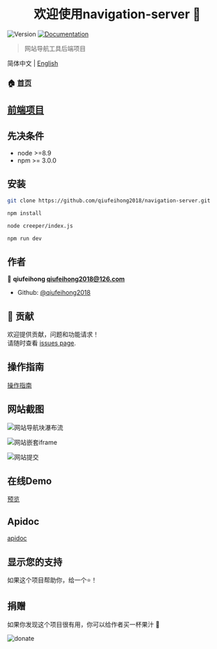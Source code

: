<h1 align="center">欢迎使用navigation-server 👋</h1>
<p>
  <img alt="Version" src="https://img.shields.io/badge/version-0.0.1-blue.svg?cacheSeconds=2592000" />
  <a href="http://navigation.qiufeihong.top">
    <img alt="Documentation" src="https://img.shields.io/badge/documentation-yes-brightgreen.svg" target="_blank" />
  </a>
</p>

> 网站导航工具后端项目

简体中文 | [English](./README.md)

### 🏠 [首页](http://navigation.qiufeihong.top)

## [前端项目](https://github.com/qiufeihong2018/navigation-web)

## 先决条件

- node >=8.9
- npm >= 3.0.0

## 安装

```sh
git clone https://github.com/qiufeihong2018/navigation-server.git

npm install 

node creeper/index.js 

npm run dev
```

## 作者

👤 **qiufeihong <qiufeihong2018@126.com>**

* Github: [@qiufeihong2018](https://github.com/qiufeihong2018)

## 🤝 贡献

欢迎提供贡献，问题和功能请求！<br />请随时查看 [issues page](https://github.com/qiufeihong2018/navigation-server/issues).

## 操作指南

[操作指南](http://images.qiufeihong.top/navigation.webm)

## 网站截图

![网站导航块瀑布流](http://images.qiufeihong.top/n1.png)

![网站嵌套iframe](http://images.qiufeihong.top/n2.png)

![网站提交](http://images.qiufeihong.top/n3.png)

## 在线Demo

[预览](http://navigation.qiufeihong.top)


## Apidoc

[apidoc](https://github.com/qiufeihong2018/navigation-server/tree/master/doc/index.html)

## 显示您的支持

如果这个项目帮助你，给一个⭐️！


## 捐赠

如果你发现这个项目很有用，你可以给作者买一杯果汁 :tropical_drink:

![donate](http://images.qiufeihong.top/pay.png)

